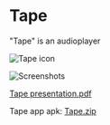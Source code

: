 # Tape
"Tape" is an audioplayer




![Tape icon](https://user-images.githubusercontent.com/98738839/165335707-7fc6f1f9-4142-4e50-92da-a5c4c8f4e72a.png)

![Screenshots](https://user-images.githubusercontent.com/98738839/166492687-5fa70cbc-15a8-417b-a450-913ee526771c.png)

[Tape presentation.pdf](https://github.com/LT84/Tape/files/8611758/Tape.presentation.pdf)

Tape app apk: [Tape.zip](https://github.com/LT84/Tape/files/8611761/Tape.zip)




